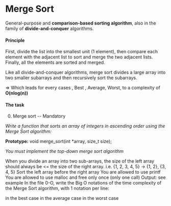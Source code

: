 # **Merge Sort**

General-purpose and **comparison-based sorting algorithm**, also in the family of **divide-and-conquer** algorithms.

#### **Principle**

First, divide the list into the smallest unit (1 element), then compare each element with the adjacent list to sort and merge the two adjacent lists. Finally, all the elements are sorted and merged.

Like all divide-and-conquer algorithms, merge sort divides a large array into two smaller subarrays and then recursively sort the subarrays.

=> Which leads for every cases , Best , Average, Worst, to a complexity of **O(nlog(n))**

#### **The task**

0. Merge sort -- Mandatory

<i>Write a function that sorts an array of integers in ascending order using the Merge Sort algorithm:</i>

**Prototype:** void merge_sort(int \*array, size_t size);

<i>You must implement the top-down merge sort algorithm</i>

When you divide an array into two sub-arrays, the size of the left array should always be <= the size of the right array. i.e. {1, 2, 3, 4, 5} -> {1, 2}, {3, 4, 5}
Sort the left array before the right array
You are allowed to use printf
You are allowed to use malloc and free only once (only one call)
Output: see example
In the file 0-O, write the Big O notations of the time complexity of the Merge Sort algorithm, with 1 notation per line:

in the best case
in the average case
in the worst case
